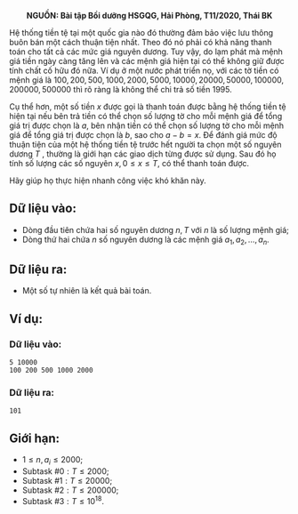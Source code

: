 **<center>NGUỒN: Bài tập Bồi dưỡng HSGQG, Hải Phòng, T11/2020, Thái BK</center>**

Hệ thống tiền tệ tại một quốc gia nào đó thường đảm bảo việc lưu thông buôn bán một cách thuận tiện nhất. Theo đó nó phải có khả năng thanh toán cho tất cả các mức giá nguyên dương. Tuy vậy, do lạm phát mà mệnh giá tiền ngày càng tăng lên và các mệnh giá hiện tại có thể không giữ được tính chất cố hữu đó nữa. Ví dụ ở một nước phát triển nọ, với các tờ tiền có mệnh giá là $100, 200, 500, 1000, 2000, 5000, 10000, 20000, 50000, 100000, 200000, 500000$ thì rõ ràng là không thể chi trả số tiền $1995$.

Cụ thể hơn, một số tiền $x$ được gọi là thanh toán được bằng hệ thống tiền tệ hiện tại nếu bên trả tiền có thể chọn số lượng tờ cho mỗi mệnh giá để tổng giá trị được chọn là $a$, bên nhận tiền có thể chọn số lượng tờ cho mỗi mệnh giá để tổng giá trị được chọn là $b$, sao cho $a − b = x$. Để đánh giá mức độ thuận tiện của một hệ thống tiền tệ trước hết người ta chọn một số nguyên dương $T$ , thường là giới hạn các giao dịch từng được sử dụng. Sau đó họ tính số lượng các số nguyên $x, 0 ≤ x ≤ T$, có thể thanh toán được.

Hãy giúp họ thực hiện nhanh công việc khó khăn này.

## Dữ liệu vào:
- Dòng đầu tiên chứa hai số nguyên dương $n, T$ với $n$ là số lượng mệnh giá;
- Dòng thứ hai chứa $n$ số nguyên dương là các mệnh giá $a_1, a_2, …, a_n$.

## Dữ liệu ra:
- Một số tự nhiên là kết quả bài toán.

## Ví dụ:
### Dữ liệu vào:
```
5 10000
100 200 500 1000 2000
```

### Dữ liệu ra:
```
101
```

## Giới hạn:
- $1 ≤ n, a_i ≤ 2000$;
- Subtask $\#0: T ≤ 2000$;
- Subtask $\#1: T ≤ 20000$;
- Subtask $\#2: T ≤ 200000$;
- Subtask $\#3: T ≤ 10^{18}$.